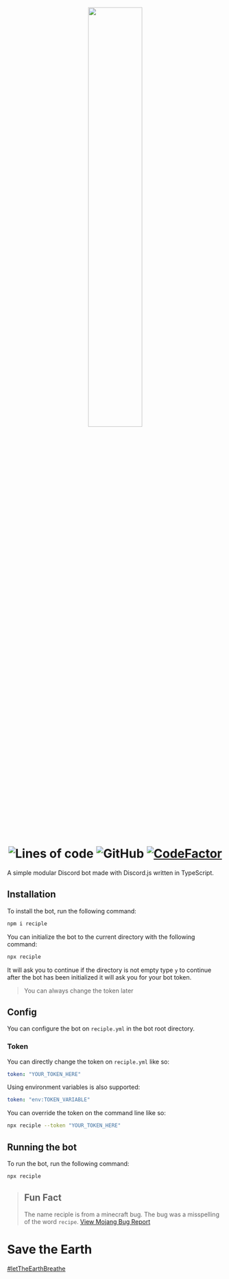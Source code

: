 <h1 align="center">
    <img src="https://i.imgur.com/8pYGOWW.png" width="50%">
    <br>
    <img alt="Lines of code" src="https://img.shields.io/tokei/lines/github/FalloutStudios/Reciple">
    <img alt="GitHub" src="https://img.shields.io/github/license/FalloutStudios/Reciple">
    <a href="https://www.codefactor.io/repository/github/falloutstudios/reciple/overview/main"><img src="https://www.codefactor.io/repository/github/falloutstudios/reciple/badge/main" alt="CodeFactor"></a>
</h1>

A simple modular Discord bot made with Discord.js written in TypeScript.


## Installation
To install the bot, run the following command:

```bash
npm i reciple
```

You can initialize the bot to the current directory with the following command:

```bash
npx reciple
```

It will ask you to continue if the directory is not empty type `y` to continue after the bot has been initialized it will ask you for your bot token.

> You can always change the token later

## Config

You can configure the bot on `reciple.yml` in the bot root directory.

### Token

You can directly change the token on `reciple.yml` like so:

```yml
token: "YOUR_TOKEN_HERE"
```

Using environment variables is also supported:

```yml
token: "env:TOKEN_VARIABLE"
```

You can override the token on the command line like so:

```bash
npx reciple --token "YOUR_TOKEN_HERE"
```

## Running the bot
To run the bot, run the following command:

```bash
npx reciple
```

> ## Fun Fact
> The name reciple is from a minecraft bug. The bug was a misspelling of the word `recipe`. [View Mojang Bug Report](https://bugs.mojang.com/browse/MC-225837)

# Save the Earth
[#letTheEarthBreathe](https://rebellion.global/)
